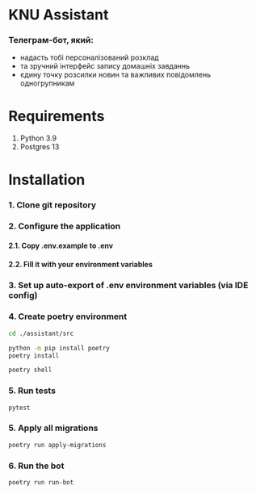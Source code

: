 # KNU Assistant

### Телеграм-бот, який:
- надасть тобі персоналізований розклад 
- та зручний інтерфейс запису домашніх завданнь
- єдину точку розсилки новин та важливих повідомлень одногрупникам


# Requirements
1. Python 3.9
2. Postgres 13


# Installation
### 1. Clone git repository
### 2. Configure the application
#### 2.1. Copy .env.example to .env
#### 2.2. Fill it with your environment variables
### 3. Set up auto-export of .env environment variables (via IDE config)
### 4. Create poetry environment
```bash
cd ./assistant/src

python -m pip install poetry
poetry install

poetry shell
```
### 5. Run tests
```bash
pytest
```
### 5. Apply all migrations
```bash
poetry run apply-migrations
```
### 6. Run the bot
```bash
poetry run run-bot
```
